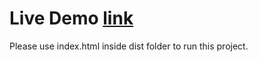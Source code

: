 # Live Demo [link](https://canarc.github.io/odev-2-canarc/)

Please use index.html inside dist folder to run this project.
